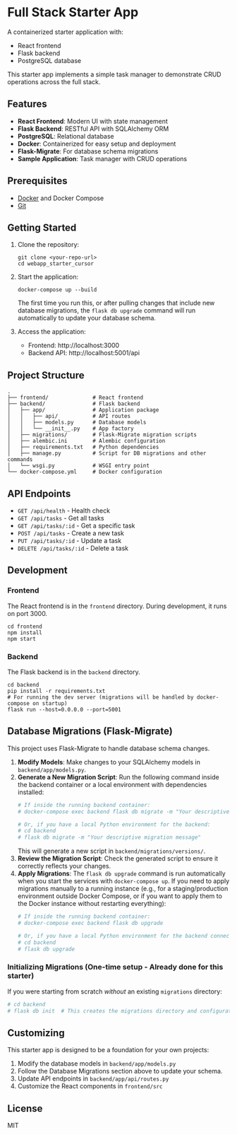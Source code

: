 # Full Stack Starter App

A containerized starter application with:
- React frontend
- Flask backend
- PostgreSQL database

This starter app implements a simple task manager to demonstrate CRUD operations across the full stack.

## Features

- **React Frontend**: Modern UI with state management
- **Flask Backend**: RESTful API with SQLAlchemy ORM
- **PostgreSQL**: Relational database
- **Docker**: Containerized for easy setup and deployment
- **Flask-Migrate**: For database schema migrations
- **Sample Application**: Task manager with CRUD operations

## Prerequisites

- [Docker](https://www.docker.com/get-started) and Docker Compose
- [Git](https://git-scm.com/downloads)

## Getting Started

1. Clone the repository:
   ```
   git clone <your-repo-url>
   cd webapp_starter_cursor
   ```

2. Start the application:
   ```
   docker-compose up --build
   ```
   The first time you run this, or after pulling changes that include new database migrations, the `flask db upgrade` command will run automatically to update your database schema.

3. Access the application:
   - Frontend: http://localhost:3000
   - Backend API: http://localhost:5001/api

## Project Structure

```
.
├── frontend/              # React frontend
├── backend/               # Flask backend
│   ├── app/               # Application package
│   │   ├── api/           # API routes
│   │   ├── models.py      # Database models
│   │   └── __init__.py    # App factory
│   ├── migrations/        # Flask-Migrate migration scripts
│   ├── alembic.ini        # Alembic configuration
│   ├── requirements.txt   # Python dependencies
│   ├── manage.py          # Script for DB migrations and other commands
│   └── wsgi.py            # WSGI entry point
└── docker-compose.yml     # Docker configuration
```

## API Endpoints

- `GET /api/health` - Health check
- `GET /api/tasks` - Get all tasks
- `GET /api/tasks/:id` - Get a specific task
- `POST /api/tasks` - Create a new task
- `PUT /api/tasks/:id` - Update a task
- `DELETE /api/tasks/:id` - Delete a task

## Development

### Frontend

The React frontend is in the `frontend` directory. During development, it runs on port 3000.

```
cd frontend
npm install
npm start
```

### Backend

The Flask backend is in the `backend` directory.
```
cd backend
pip install -r requirements.txt
# For running the dev server (migrations will be handled by docker-compose on startup)
flask run --host=0.0.0.0 --port=5001
```

## Database Migrations (Flask-Migrate)

This project uses Flask-Migrate to handle database schema changes.

1.  **Modify Models**: Make changes to your SQLAlchemy models in `backend/app/models.py`.
2.  **Generate a New Migration Script**:
    Run the following command inside the backend container or a local environment with dependencies installed:
    ```bash
    # If inside the running backend container:
    # docker-compose exec backend flask db migrate -m "Your descriptive migration message"

    # Or, if you have a local Python environment for the backend:
    # cd backend
    # flask db migrate -m "Your descriptive migration message"
    ```
    This will generate a new script in `backend/migrations/versions/`.
3.  **Review the Migration Script**: Check the generated script to ensure it correctly reflects your changes.
4.  **Apply Migrations**: 
    The `flask db upgrade` command is run automatically when you start the services with `docker-compose up`. 
    If you need to apply migrations manually to a running instance (e.g., for a staging/production environment outside Docker Compose, or if you want to apply them to the Docker instance without restarting everything):
    ```bash
    # If inside the running backend container:
    # docker-compose exec backend flask db upgrade

    # Or, if you have a local Python environment for the backend connected to the DB:
    # cd backend
    # flask db upgrade
    ```

### Initializing Migrations (One-time setup - Already done for this starter)
If you were starting from scratch *without* an existing `migrations` directory:
```bash
# cd backend
# flask db init  # This creates the migrations directory and configuration
```

## Customizing

This starter app is designed to be a foundation for your own projects:

1. Modify the database models in `backend/app/models.py`
2. Follow the Database Migrations section above to update your schema.
3. Update API endpoints in `backend/app/api/routes.py`
4. Customize the React components in `frontend/src`

## License

MIT 